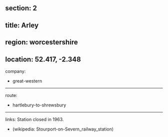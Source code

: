 section: 2
----
title: Arley
----
region: worcestershire
----
location: 52.417, -2.348
----
company:
- great-western
----
route:
- hartlebury-to-shrewsbury
----
links:
Station closed in 1963.
- (wikipedia: Stourport-on-Severn_railway_station)
